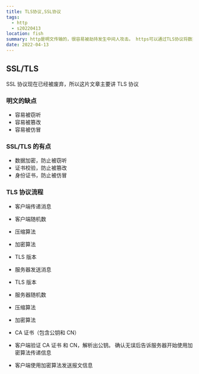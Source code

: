 ```yaml
---
title: TLS协议,SSL协议
tags:
  - http
  - s20220413
location: fish
summary: http是明文传输的，很容易被劫持发生中间人攻击。 https可以通过TLS协议将数据信息进行非对称加密，保证数据的安全性。
date: 2022-04-13
---
```


## SSL/TLS

SSL 协议现在已经被废弃，所以这片文章主要讲 TLS 协议

### 明文的缺点

- 容易被窃听
- 容易被篡改
- 容易被仿冒

### SSL/TLS 的有点

- 数据加密，防止被窃听
- 证书校验，防止被篡改
- 身份证书，防止被仿冒

### TLS 协议流程

- 客户端传递消息

- 客户端随机数
- 压缩算法
- 加密算法
- TLS 版本

- 服务器发送消息

- TLS 版本
- 服务器随机数
- 压缩算法
- 加密算法
- CA 证书（包含公钥和 CN）

- 客户端验证 CA 证书 和 CN，解析出公钥。 确认无误后告诉服务器开始使用加密算法传递信息
- 客户端使用加密算法发送报文信息
